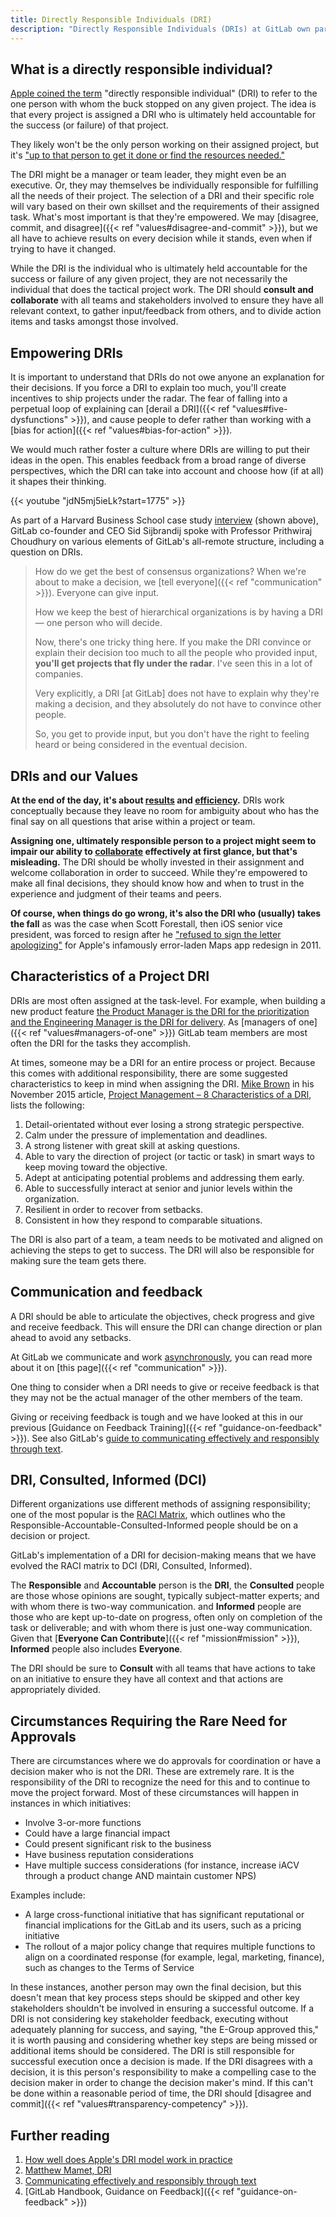 ```yaml
---
title: Directly Responsible Individuals (DRI)
description: "Directly Responsible Individuals (DRIs) at GitLab own particular projects, initiatives, or activity."
---
```


## What is a directly responsible individual?

[Apple coined the term](http://fortune.com/2011/08/25/how-apple-works-inside-the-worlds-biggest-startup/) "directly responsible individual" (DRI) to refer to the one person with whom the buck stopped on any given project.
The idea is that every project is assigned a DRI who is ultimately held accountable for the success (or failure) of that project.

They likely won't be the only person working on their assigned project, but it's ["up to that person to get it done or find the resources needed."](https://originalfuzz.com/blogs/magazine/83782148-the-directly-responsible-individual)

The DRI might be a manager or team leader, they might even be an executive.
Or, they may themselves be individually responsible for fulfilling all the needs of their project.
The selection of a DRI and their specific role will vary based on their own skillset and the requirements of their assigned task.
What's most important is that they're empowered.
We may [disagree, commit, and disagree]({{< ref "values#disagree-and-commit" >}}), but we all have to achieve results on every decision while it stands, even when if trying to have it changed.

While the DRI is the individual who is ultimately held accountable for the success or failure of any given project, they are not necessarily the individual that does the tactical project work. The DRI should **consult and collaborate** with all teams and stakeholders involved to ensure they have all relevant context, to gather input/feedback from others, and to divide action items and tasks amongst those involved.

## Empowering DRIs

It is important to understand that DRIs do not owe anyone an explanation for their decisions. If you force a DRI to explain too much, you'll create incentives to ship projects under the radar. The fear of falling into a perpetual loop of explaining can [derail a DRI]({{< ref "values#five-dysfunctions" >}}), and cause people to defer rather than working with a [bias for action]({{< ref "values#bias-for-action" >}}).

We would much rather foster a culture where DRIs are willing to put their ideas in the open. This enables feedback from a broad range of diverse perspectives, which the DRI can take into account and choose how (if at all) it shapes their thinking.

{{< youtube "jdN5mj5ieLk?start=1775" >}}

As part of a Harvard Business School case study [interview](https://youtu.be/jdN5mj5ieLk) (shown above), GitLab co-founder and CEO Sid Sijbrandij spoke with Professor Prithwiraj Choudhury on various elements of GitLab's all-remote structure, including a question on DRIs.

> How do we get the best of consensus organizations? When we're about to make a decision, we [tell everyone]({{< ref "communication" >}}). Everyone can give input.
>
> How we keep the best of hierarchical organizations is by having a DRI — one person who will decide.
>
> Now, there's one tricky thing here. If you make the DRI convince or explain their decision too much to all the people who provided input, **you'll get projects that fly under the radar**. I've seen this in a lot of companies.
>
> Very explicitly, a DRI [at GitLab] does not have to explain why they're making a decision, and they absolutely do not have to convince other people.
>
> So, you get to provide input, but you don't have the right to feeling heard or being considered in the eventual decision.

## DRIs and our Values

**At the end of the day, it's about [results](/handbook/values/#results) and [efficiency](/handbook/values/#efficiency).**
DRIs work conceptually because they leave no room for ambiguity about who has the final say on all questions that arise within a project or team.

**Assigning one, ultimately responsible person to a project might seem to impair our ability to [collaborate](/handbook/values/#collaboration) effectively at first glance, but that's misleading.**
The DRI should be wholly invested in their assignment and welcome collaboration in order to succeed.
While they're empowered to make all final decisions, they should know how and when to trust in the experience and judgment of their teams and peers.

**Of course, when things do go wrong, it's also the DRI who (usually) takes the fall** as was the case when Scott Forestall, then iOS senior vice president, was forced to resign after he ["refused to sign the letter apologizing"](http://fortune.com/2012/10/29/inside-apples-major-shakeup/) for Apple's infamously error-laden Maps app redesign in 2011.

## Characteristics of a Project DRI

DRIs are most often assigned at the task-level. For example, when building a new product feature [the Product Manager is the DRI for the prioritization and the Engineering Manager is the DRI for delivery](/handbook/product/product-processes/#working-with-your-group). As [managers of one]({{< ref "values#managers-of-one" >}}) GitLab team members are most often the DRI for the tasks they accomplish.

At times, someone may be a DRI for an entire process or project. Because this comes with additional responsibility, there are some suggested characteristics to keep in mind when assigning the DRI.
[Mike Brown](https://www.brainzooming.com/team#MikeBrownBio) in his November 2015 article, [Project Management – 8 Characteristics of a DRI](http://brainzooming.com/project-management-8-chracteristics-of-a-dri/25340/), lists the following:

1. Detail-orientated without ever losing a strong strategic perspective.
1. Calm under the pressure of implementation and deadlines.
1. A strong listener with great skill at asking questions.
1. Able to vary the direction of project (or tactic or task) in smart ways to keep moving toward the objective.
1. Adept at anticipating potential problems and addressing them early.
1. Able to successfully interact at senior and junior levels within the organization.
1. Resilient in order to recover from setbacks.
1. Consistent in how they respond to comparable situations.

The DRI is also part of a team, a team needs to be motivated and aligned on achieving the steps to get to success.
The DRI will also be responsible for making sure the team gets there.

## Communication and feedback

A DRI should be able to articulate the objectives, check progress and give and receive feedback.
This will ensure the DRI can change direction or plan ahead to avoid any setbacks.

At GitLab we communicate and work [asynchronously](/handbook/company/culture/all-remote/management/#asynchronous), you can read more about it on [this page]({{< ref "communication" >}}).

One thing to consider when a DRI needs to give or receive feedback is that they may not be the actual manager of the other members of the team.

Giving or receiving feedback is tough and we have looked at this in our previous [Guidance on Feedback Training]({{< ref "guidance-on-feedback" >}}). See also GitLab's [guide to communicating effectively and responsibly through text](/handbook/company/culture/all-remote/effective-communication/).

## DRI, Consulted, Informed (DCI)

Different organizations use different methods of assigning responsibility; one of the most popular is the [RACI Matrix](https://en.wikipedia.org/wiki/Responsibility_assignment_matrix), which outlines who the Responsible-Accountable-Consulted-Informed people should be on a decision or project.

GitLab's implementation of a DRI for decision-making means that we have evolved the RACI matrix to DCI (DRI, Consulted, Informed).

The **Responsible** and **Accountable** person is the **DRI**, the **Consulted** people are those whose opinions are sought, typically subject-matter experts; and with whom there is two-way communication. and **Informed** people are those who are kept up-to-date on progress, often only on completion of the task or deliverable; and with whom there is just one-way communication. Given that [**Everyone Can Contribute**]({{< ref "mission#mission" >}}), **Informed** people also includes **Everyone**.

The DRI should be sure to **Consult** with all teams that have actions to take on an initiative to ensure they have all context and that actions are appropriately divided.

## Circumstances Requiring the Rare Need for Approvals

There are circumstances where we do approvals for coordination or have a decision maker who is not the DRI. These are extremely rare. It is the responsibility of the DRI to recognize the need for this and to continue to move the project forward. Most of these circumstances will happen in instances in which initiatives:

- Involve 3-or-more functions
- Could have a large financial impact
- Could present significant risk to the business
- Have business reputation considerations
- Have multiple success considerations (for instance, increase iACV through a product change AND maintain customer NPS)

Examples include:

- A large cross-functional initiative that has significant reputational or financial implications for the GitLab and its users, such as a pricing initiative
- The rollout of a major policy change that requires multiple functions to align on a coordinated response (for example, legal, marketing, finance), such as changes to the Terms of Service

In these instances, another person may own the final decision, but this doesn't mean that key process steps should be skipped and other key stakeholders shouldn't be involved in ensuring a successful outcome. If a DRI is not considering key stakeholder feedback, executing without adequately planning for success, and saying, "the E-Group approved this," it is worth pausing and considering whether key steps are being missed or additional items should be considered. The DRI is still responsible for successful execution once a decision is made. If the DRI disagrees with a decision, it is this person's responsibility to make a compelling case to the decision maker in order to change the decision maker's mind. If this can't be done within a reasonable period of time, the DRI should [disagree and commit]({{< ref "values#transparency-competency" >}}).

## Further reading

1. [How well does Apple's DRI model work in practice](https://www.forbes.com/sites/quora/2012/10/02/how-well-does-apples-directly-responsible-individual-dri-model-work-in-practice/#4d83402d194c)
1. [Matthew Mamet, DRI](https://medium.com/@mmamet/directly-responsible-individuals-f5009f465da4)
1. [Communicating effectively and responsibly through text](/handbook/company/culture/all-remote/effective-communication/)
1. [GitLab Handbook, Guidance on Feedback]({{< ref "guidance-on-feedback" >}})
